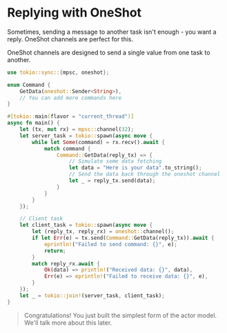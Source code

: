 # Replying with OneShot

Sometimes, sending a message to another task isn't enough - you want a reply. OneShot channels are perfect for this.

OneShot channels are designed to send a single value from one task to another.

```rust
use tokio::sync::{mpsc, oneshot};

enum Command {
    GetData(oneshot::Sender<String>),
    // You can add more commands here
}

#[tokio::main(flavor = "current_thread")]
async fn main() {
    let (tx, mut rx) = mpsc::channel(32);
    let server_task = tokio::spawn(async move {
        while let Some(command) = rx.recv().await {
            match command {
                Command::GetData(reply_tx) => {
                    // Simulate some data fetching
                    let data = "Here is your data".to_string();
                    // Send the data back through the oneshot channel
                    let _ = reply_tx.send(data);
                }
            }
        }
    });

    // Client task
    let client_task = tokio::spawn(async move {
        let (reply_tx, reply_rx) = oneshot::channel();
        if let Err(e) = tx.send(Command::GetData(reply_tx)).await {
            eprintln!("Failed to send command: {}", e);
            return;
        }
        match reply_rx.await {
            Ok(data) => println!("Received data: {}", data),
            Err(e) => eprintln!("Failed to receive data: {}", e),
        }
    });
    let _ = tokio::join!(server_task, client_task);
}
```

> Congratulations! You just built the simplest form of the actor model. We'll talk more about this later.